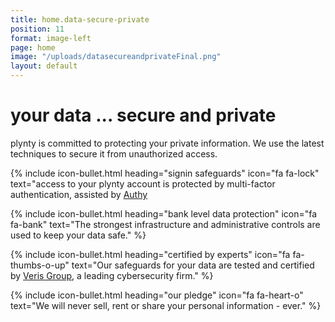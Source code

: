 ```yaml
---
title: home.data-secure-private
position: 11
format: image-left
page: home
image: "/uploads/datasecureandprivateFinal.png"
layout: default
---
```


# your data ... secure and private
plynty is committed to protecting your private information. We use the latest techniques to 
secure it from unauthorized access.

{% include icon-bullet.html heading="signin safeguards" icon="fa fa-lock" 
text="access to your plynty account is protected by multi-factor authentication, assisted by <a href="https://www.authy.com/" target="_blank">Authy</a> 

{% include icon-bullet.html heading="bank level data protection" icon="fa fa-bank"
text="The strongest infrastructure and administrative controls are used to keep your data safe." %}

{% include icon-bullet.html heading="certified by experts" icon="fa fa-thumbs-o-up"
text="Our safeguards for your data are tested and certified by <a href="https://www.verisgroup.com/" target="_blank">Veris Group</a>, a leading cybersecurity firm." %}

{% include icon-bullet.html heading="our pledge" icon="fa fa-heart-o"
text="We will never sell, rent or share your personal information - ever." %}
